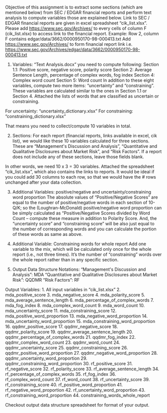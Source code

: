 Objective of this assignment is to extract some sections (which are mentioned below) from SEC / EDGAR financial reports and perform text analysis to compute variables those are explained below. Link to SEC / EDGAR financial reports are given in excel spreadsheet “cik_list.xlsx”. Please add https://www.sec.gov/Archives/ to every cells of column F (cik_list.xlsx) to access link to the financial report.
Example: Row 2, column F contains edgar/data/3662/0000950170-98-000413.txt
Add https://www.sec.gov/Archives/ to form financial report link
i.e. https://www.sec.gov/Archives/edgar/data/3662/0000950170-98-000413.txt

1) Variables:
“Text Analysis.docx” you need to compute following: Section 1.1: Positive score, negative score, polarity score Section 2: Average Sentence Length, percentage of complex words, fog index Section 4: Complex word count Section 5: Word count   In addition to these eight variables, compute two more items: “uncertainty” and “constraining”. These variables are calculated similar to the ones in Section 1.1 or Section 4. Attached the lists of words that are classified as uncertain or constraining.

For uncertainty: “uncertainty_dictionary.xlsx”
For constraining: “constraining_dictionary.xlsx”

That means you need to collect/compute 10 variables in total.

2) Sections:
For each report (financial reports, links available in excel, cik list), we would like these 10 variables calculated for three sections. These are “Management's Discussion and Analysis”, “Quantitative and Qualitative Disclosures about Market Risk”, and “Risk Factors”. If a report does not include any of these sections, leave those fields blank.

In other words, we need 10 x 3 = 30 variables. Attached the spreadsheet “cik_list.xlsx”, which also contains the links to reports. It would be ideal if you could add 30 columns to each row, so that we would have the # rows unchanged after your data collection.

3) Additional Variables: positive/negative and uncertainty/constraining word proportion
The absolute values of “Positive/Negative Scores” are equal to the number of positive/negative words in each section of 10-Q/K; so the (Loughran-McDonald) positive/negative word proportion can be simply calculated as “Positive/Negative Scores divided by Word Count – compute these measure in addition to Polarity Score.  And, the “uncertainty score” and “constraining score” will be also just equal to the number of corresponding words and you can calculate the portion of these words as same as above.  

4) Additional Variable: Constraining words for whole report
Add one variable to the mix, which will be calculated only once for the whole report (i.e., not three times). It’s the number of “constraining” words over the whole report rather than in any specific section.

5) Output Data Structure
Notations:
“Management's Discussion and Analysis”: MDA
“Quantitative and Qualitative Disclosures about Market Risk”: QQDMR
“Risk Factors”: RF

Output Variables: 1. All input variables in “cik_list.xlsx”
2. mda_positive_score
3. mda_negative_score
4. mda_polarity_score
5. mda_average_sentence_length
6. mda_percentage_of_complex_words
7. mda_fog_index
8. mda_complex_word_count
9. mda_word_count
10. mda_uncertainty_score
11. mda_constraining_score
12. mda_positive_word_proportion
13. mda_negative_word_proportion
14. mda_uncertainty_word_proportion
15. mda_constraining_word_proportion
16. qqdmr_positive_score
17. qqdmr_negative_score
18. qqdmr_polarity_score
19. qqdmr_average_sentence_length
20. qqdmr_percentage_of_complex_words
21. qqdmr_fog_index
22. qqdmr_complex_word_count
23. qqdmr_word_count
24. qqdmr_uncertainty_score
25. qqdmr_constraining_score
26. qqdmr_positive_word_proportion
27. qqdmr_negative_word_proportion
28. qqdmr_uncertainty_word_proportion
29. qqdmr_constraining_word_proportion
30. rf_positive_score
31. rf_negative_score
32. rf_polarity_score
33. rf_average_sentence_length
34. rf_percentage_of_complex_words
35. rf_fog_index
36. rf_complex_word_count
37. rf_word_count
38. rf_uncertainty_score
39. rf_constraining_score
40. rf_positive_word_proportion
41. rf_negative_word_proportion
42. rf_uncertainty_word_proportion
43. rf_constraining_word_proportion
44. constraining_words_whole_report

Checkout output data structure spreadsheet for format of your output.
